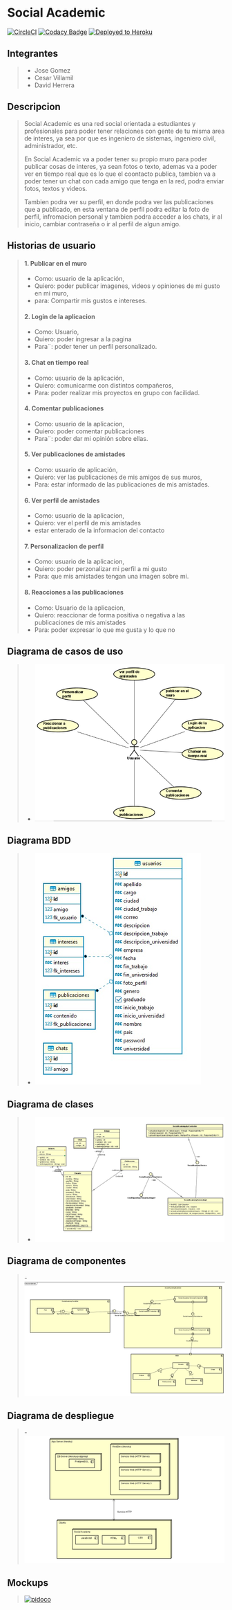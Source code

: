 # Social Academic
[![CircleCI](https://circleci.com/gh/Social-Academic/Proyecto-ARSW-2020-2.svg?style=svg)](https://circleci.com/gh/Social-Academic/Proyecto-ARSW-2020-2) 
[![Codacy Badge](https://app.codacy.com/project/badge/Grade/1eede3bb5bad418eb750f8d64b8743fd)](https://www.codacy.com/gh/Social-Academic/Proyecto-ARSW-2020-2?utm_source=github.com&amp;utm_medium=referral&amp;utm_content=Social-Academic/Proyecto-ARSW-2020-2&amp;utm_campaign=Badge_Grade)
[![Deployed to Heroku](https://www.herokucdn.com/deploy/button.png)](https://social-academic-2020.herokuapp.com/)


## Integrantes
> - Jose Gomez
> - Cesar Villamil
> - David Herrera 
>
## Descripcion

> Social Academic es una red social orientada a estudiantes y profesionales para poder tener relaciones con gente de tu misma area de interes, ya sea por que es ingeniero de sistemas, ingeniero civil, administrador, etc.
>
> En Social Academic va a poder tener su propio muro para poder publicar cosas de interes, ya sean fotos o texto, ademas va a poder ver en tiempo real que es lo que el coontacto publica, tambien va a poder tener un chat con cada amigo que tenga en la red, podra enviar fotos, textos y videos.
>
> Tambien podra ver su perfil, en donde podra ver las publicaciones que a publicado, en esta ventana de perfil podra editar la foto de perfil, infromacion personal y tambien podra acceder a los chats, ir al inicio, cambiar contraseña o ir al perfil de algun amigo.
>
## Historias de usuario 
> #### 1. Publicar en el muro
>   - Como: usuario de la aplicación,
>   - Quiero: poder publicar imagenes, videos y opiniones  de mi gusto en mi muro,
>   - para: Compartir mis gustos e intereses.
>
>#### 2. Login de la aplicacion
>   - Como: Usuario,
>   - Quiero: poder ingresar a la pagina
>   - Para¨: poder tener un perfil personalizado.
>
>#### 3. Chat en tiempo real 
>   - Como: usuario de la aplicación,
>   - Quiero: comunicarme con distintos compañeros,
>   - Para: poder realizar mis proyectos en grupo con facilidad.
>
>#### 4. Comentar publicaciones
>   - Como: usuario de la aplicacion,
>   - Quiero: poder comentar publicaciones 
>   - Para¨: poder dar mi opinión sobre ellas.
>
>#### 5. Ver publicaciones de amistades
>   - Como: usuario de aplicación,
>   - Quiero: ver las publicaciones de mis amigos de sus muros,
>   - Para: estar informado de las publicaciones de mis amistades.
>
>#### 6. Ver perfil de amistades
>   - Como: usuario de la aplicacion,
>   - Quiero: ver el perfil de mis amistades 
>   - estar enterado de la informacion del contacto 
>
>#### 7. Personalizacion de perfil
>   - Como: usuario de la aplicacion,
>   - Quiero: poder perzonalizar mi perfil a mi gusto
>   - Para: que mis amistades tengan una imagen sobre mi.
>
>#### 8. Reacciones a las publicaciones
>   - Como: Usuario de la aplicacion,
>   - Quiero: reaccionar de forma positiva o negativa a las publicaciones de mis amistades
>   - Para: poder expresar lo que me gusta y lo que no

## Diagrama de casos de uso
>   - ![](img/Casos%20de%20uso.png)
## Diagrama BDD
>   - ![](img/modelo%20bdd.png)

## Diagrama de clases
>   - ![](img/DiagramaClases.jpg)

## Diagrama de componentes 
>   -![](img/diagaramaComponents.png)
## Diagrama de despliegue
> 	-![](img/despliegue.png)
## Mockups
>[![pidoco](https://pidoco.com/sites/all/themes/pidoco2011/images/logo.gif)](https://pidoco.com/rabbit/result/view/316672/page335562697/plain?invitation=6lZuLF9HbXn40TSgMoLrRIIHftfGuDtCi0eGbtOf)
